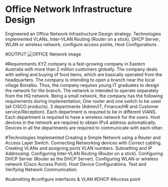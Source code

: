 # Office Network Infrastructure Design
Engineered an Office Network Infrastructure Design strategy. Technologies implemented VLANs, Inter-VLAN Routing (Router on a stick), DHCP Server, WLAN or wireless network, configure access points, Host Configurations .

#OUTPUT
![OFFICE Network image](https://github.com/Pradeeprajryali/OFFICE_NETWORK_DESIGN/assets/144598651/d36b51dc-649f-4daf-829d-20206ecb10e9)

#Requirements
XYZ company is a fast-growing company in Eastern Australia with more than 2 million customers globally. The company deals with selling and buying of food items, which are basically operated from the headquarters. The company is intending to open a branch near the local village Bonalbo. Thus, the company requires young IT graduates to design the network for the branch. The network is intended to operate separately from the HQ network. Being a small network, the company has the following requirements during implementation;
One router and one switch to be used (all CISCO products).
3 departments (Admin/IT, Finance/HR and Customer service/Reception).
Each department is required to be in different VIANS.
Each department is required to have a wireless network for the users.
Host devices in the network are required to obtain IPv4 address automatically.
Devices in all the departments are required to communicate with each other.

#Technologies Implemented
Creating a Simple Network using a Router and Access Layer Switch.
Connecting Networking devices with Correct cabling.
Creating VLANs and assigning ports VLAN numbers.
Subnetting and IP Addressing.
Configuring Inter-VLAN Routing (Router on a stick).
Configuring DHCP Server (Router as the DHCP Server).
Configuring WLAN or wireless network (Cisco Access Point).
Host Device Configurations.
Test and Verifying Network Communication.


#subnetting
#configure interfaces & VLAN
#DHCP
#Access point
